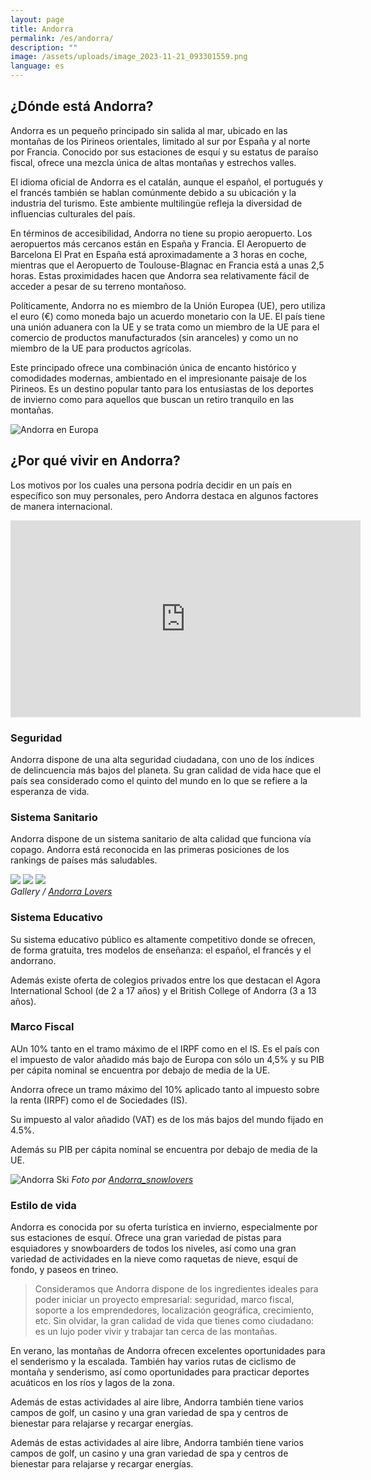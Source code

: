 ```yaml
---
layout: page
title: Andorra
permalink: /es/andorra/
description: ""
image: /assets/uploads/image_2023-11-21_093301559.png
language: es
---
```

## ¿Dónde está Andorra?

Andorra es un pequeño principado sin salida al mar, ubicado en las montañas de los Pirineos orientales, limitado al sur por España y al norte por Francia. Conocido por sus estaciones de esquí y su estatus de paraíso fiscal, ofrece una mezcla única de altas montañas y estrechos valles.

El idioma oficial de Andorra es el catalán, aunque el español, el portugués y el francés también se hablan comúnmente debido a su ubicación y la industria del turismo. Este ambiente multilingüe refleja la diversidad de influencias culturales del país.

En términos de accesibilidad, Andorra no tiene su propio aeropuerto. Los aeropuertos más cercanos están en España y Francia. El Aeropuerto de Barcelona El Prat en España está aproximadamente a 3 horas en coche, mientras que el Aeropuerto de Toulouse-Blagnac en Francia está a unas 2,5 horas. Estas proximidades hacen que Andorra sea relativamente fácil de acceder a pesar de su terreno montañoso.

Políticamente, Andorra no es miembro de la Unión Europea (UE), pero utiliza el euro (€) como moneda bajo un acuerdo monetario con la UE. El país tiene una unión aduanera con la UE y se trata como un miembro de la UE para el comercio de productos manufacturados (sin aranceles) y como un no miembro de la UE para productos agrícolas.

Este principado ofrece una combinación única de encanto histórico y comodidades modernas, ambientado en el impresionante paisaje de los Pirineos. Es un destino popular tanto para los entusiastas de los deportes de invierno como para aquellos que buscan un retiro tranquilo en las montañas.



![Andorra en Europa](/assets/uploads/image_2023-11-21_093020663.png "Dónde está Andorra")

## ¿Por qué vivir en Andorra?

Los motivos por los cuales una persona podría decidir en un país en específico son muy personales, pero Andorra destaca en algunos factores de manera internacional.

<p><iframe width="560" height="315" src="https://www.youtube.com/embed/3HxIbYWfuFg" title="YouTube video player" frameborder="0" allow="accelerometer; autoplay; clipboard-write; encrypted-media; gyroscope; picture-in-picture; web-share" allowfullscreen></iframe></p>

### S﻿eguridad

Andorra dispone de una alta seguridad ciudadana, con uno de los índices de delincuencia más bajos del planeta. Su gran calidad de vida hace que el país sea considerado como el quinto del mundo en lo que se refiere a la esperanza de vida.

### S﻿istema Sanitario

A﻿ndorra dispone de un sistema sanitario de alta calidad que funciona vía copago. Andorra está reconocida en las primeras posiciones de los rankings de países más saludables.

<div class="gallery-box">
  <div class="gallery">
    <img src="/images/andorra/andorra-night.jpg" loading="lazy">
    <img src="/images/andorra/atumn.jpg" loading="lazy">
    <img src="/images/andorra/andorra-winter.jpg" loading="lazy">
  </div>
  <em>Gallery / <a href="https://www.instagram.com/andorralovers/" target="_blank">Andorra Lovers</a></em>
</div>

### S﻿istema Educativo

Su sistema educativo público es altamente competitivo donde se ofrecen, de forma gratuita, tres modelos de enseñanza: el español, el francés y el andorrano.

A﻿demás existe oferta de colegios privados entre los que destacan el Agora International School (de 2 a 17 años)  y el British College of Andorra (3 a 13 años).

### M﻿arco Fiscal

AUn 10% tanto en el tramo máximo de
el IRPF como en el IS. Es el país con
el impuesto de valor añadido más bajo
de Europa con sólo un 4,5% y su
PIB per cápita nominal se encuentra por
debajo de media de la UE.

A﻿ndorra ofrece un tramo máximo del 10% aplicado tanto al impuesto sobre la renta (IRPF) como el de Sociedades (IS).

Su impuesto al valor añadido (VAT) es de los más bajos del mundo fijado en 4.5%.

A﻿demás su PIB per cápita nominal se encuentra por debajo de media de la UE.

![Andorra Ski](https://summit-advisors.netlify.app/images/andorra/andorra-skii.jpg)
*Foto por [Andorra_snowlovers](https://www.instagram.com/andorra_snowlovers/)*

### E﻿stilo de vida

Andorra es conocida por su oferta turística en invierno, especialmente por sus estaciones de esquí. Ofrece una gran variedad de pistas para esquiadores y snowboarders de todos los niveles, así como una gran variedad de actividades en la nieve como raquetas de nieve, esquí de fondo, y paseos en trineo.

> Consideramos que Andorra dispone de los ingredientes ideales para poder iniciar un proyecto empresarial: seguridad, marco fiscal, soporte a los emprendedores, localización geográfica, crecimiento, etc. Sin olvidar, la gran calidad de vida que tienes como ciudadano: es un lujo poder vivir y trabajar tan cerca de las montañas.

En verano, las montañas de Andorra ofrecen excelentes oportunidades para el senderismo y la escalada. También hay varios rutas de ciclismo de montaña y senderismo, así como oportunidades para practicar deportes acuáticos en los ríos y lagos de la zona.

Además de estas actividades al aire libre, Andorra también tiene varios campos de golf, un casino y una gran variedad de spa y centros de bienestar para relajarse y recargar energías.

Además de estas actividades al aire libre, Andorra también tiene varios campos de golf, un casino y una gran variedad de spa y centros de bienestar para relajarse y recargar energías.